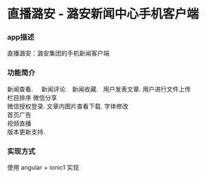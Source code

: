 直播潞安 - 潞安新闻中心手机客户端
============================

### app描述
  直播潞安：潞安集团的手机新闻客户端

### 功能简介
新闻查看.    
新闻评论.   
新闻收藏.   
用户发表文章. 
用户进行文件上传  
栏目排序
微信分享  
微信授权登录. 
文章内图片查看下载. 
字体修改  
首页广告  
视频直播  
版本更新支持. 

### 实现方式
使用 angular + ionic1 实现
